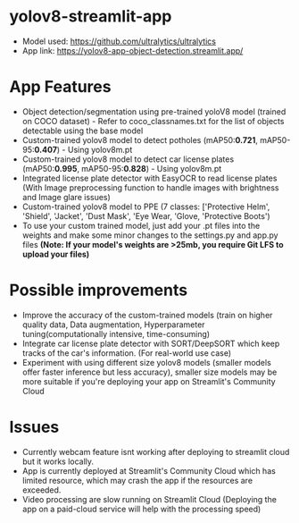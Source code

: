 # yolov8-streamlit-app
* Model used: https://github.com/ultralytics/ultralytics
* App link: https://yolov8-app-object-detection.streamlit.app/

# App Features 
* Object detection/segmentation using pre-trained yoloV8 model (trained on COCO dataset) - Refer to coco_classnames.txt for the list of objects detectable using the base model
* Custom-trained yolov8 model to detect potholes (mAP50:**0.721**, mAP50-95:**0.407**) - Using yolov8m.pt
* Custom-trained yolov8 model to detect car license plates (mAP50:**0.995**, mAP50-95:**0.828**) - Using yolov8m.pt
* Integrated license plate detector with EasyOCR to read license plates (With Image preprocessing function to handle images with brightness and Image glare issues)
* Custom-trained yolov8 model to PPE (7 classes: ['Protective Helm', 'Shield', 'Jacket', 'Dust Mask', 'Eye Wear, 'Glove, 'Protective Boots')
* To use your custom trained model, just add your .pt files into the weights and make some minor changes to the settings.py and app.py files **(Note: If your model's weights are >25mb, you require Git LFS to upload your files)**

# Possible improvements
* Improve the accuracy of the custom-trained models (train on higher quality data, Data augmentation, Hyperparameter tuning(computationally intensive, time-consuming)
* Integrate car license plate detector with SORT/DeepSORT which keep tracks of the car's information. (For real-world use case)
* Experiment with using different size yolov8 models (smaller models offer faster inference but less accuracy), smaller size models may be more suitable if you're deploying your app on Streamlit's Community Cloud

# Issues
* Currently webcam feature isnt working after deploying to streamlit cloud but it works locally.
* App is currently deployed at Streamlit's Community Cloud which has limited resource, which may crash the app if the resources are exceeded.
* Video processing are slow running on Streamlit Cloud (Deploying the app on a paid-cloud service will help with the processing speed)




  

